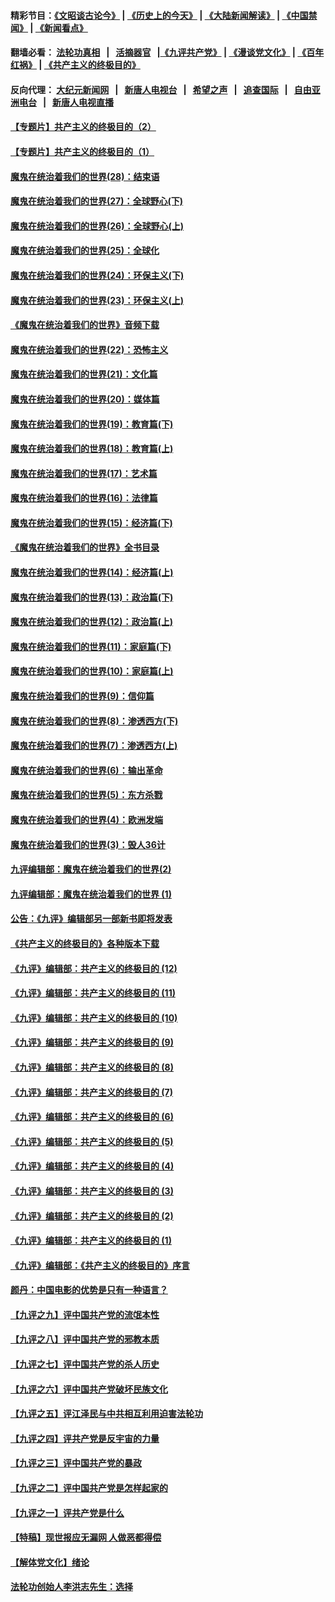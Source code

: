 #### 精彩节目：[《文昭谈古论今》](http://155.138.205.71/wenzhao) | [《历史上的今天》](http://155.138.205.71/today-in-history) | [《大陆新闻解读》](http://155.138.205.71/ntdtv-comedy) | [《中国禁闻》](http://155.138.205.71/ntdtv-news) | [《新闻看点》](http://155.138.205.71/news-insight) 

 #### 翻墙必看： [法轮功真相](http://155.138.205.71:10000/videos/truth.html) &nbsp;&nbsp;|&nbsp;&nbsp; [活摘器官](http://155.138.205.71:10000/videos/res/Organs/) &nbsp;&nbsp;|[《九评共产党》](http://155.138.205.71:10000/videos/jiuping) | [《漫谈党文化》](http://155.138.205.71:10000/videos/mtdwh) | [《百年红祸》](http://155.138.205.71:10000/videos/bnhh) | [《共产主义的终极目的》](http://155.138.205.71:10000/videos/res/zjmd) 

 #### 反向代理： [大纪元新闻网](http://155.138.205.71:10080/) &nbsp;&nbsp;|&nbsp;&nbsp; [新唐人电视台](http://155.138.205.71:8000/) &nbsp;&nbsp;|&nbsp;&nbsp; [希望之声](http://155.138.205.71:8200/) &nbsp;&nbsp;|&nbsp;&nbsp; [追查国际](http://155.138.205.71:10010/) &nbsp;&nbsp;|&nbsp;&nbsp; [自由亚洲电台](http://155.138.205.71:9800/) &nbsp;&nbsp;|&nbsp;&nbsp; [新唐人电视直播](http://155.138.205.71/) 

#### [【专题片】共产主义的终极目的（2）](../pages/nsc422/n11061941.md?t=03010936) 

#### [【专题片】共产主义的终极目的（1）](../pages/nsc422/n11047728.md?t=03010936) 

#### [魔鬼在统治着我们的世界(28)：结束语](../pages/nsc422/n10936246.md?t=03010936) 

#### [魔鬼在统治着我们的世界(27)：全球野心(下)](../pages/nsc422/n10928319.md?t=03010936) 

#### [魔鬼在统治着我们的世界(26)：全球野心(上)](../pages/nsc422/n10900318.md?t=03010936) 

#### [魔鬼在统治着我们的世界(25)：全球化](../pages/nsc422/n10788205.md?t=03010936) 

#### [魔鬼在统治着我们的世界(24)：环保主义(下)](../pages/nsc422/n10695307.md?t=03010936) 

#### [魔鬼在统治着我们的世界(23)：环保主义(上)](../pages/nsc422/n10688613.md?t=03010936) 

#### [《魔鬼在统治着我们的世界》音频下载](../pages/nsc422/n10635553.md?t=03010936) 

#### [魔鬼在统治着我们的世界(22)：恐怖主义](../pages/nsc422/n10614727.md?t=03010936) 

#### [魔鬼在统治着我们的世界(21)：文化篇](../pages/nsc422/n10597706.md?t=03010936) 

#### [魔鬼在统治着我们的世界(20)：媒体篇](../pages/nsc422/n10586579.md?t=03010936) 

#### [魔鬼在统治着我们的世界(19)：教育篇(下)](../pages/nsc422/n10564808.md?t=03010936) 

#### [魔鬼在统治着我们的世界(18)：教育篇(上)](../pages/nsc422/n10526970.md?t=03010936) 

#### [魔鬼在统治着我们的世界(17)：艺术篇](../pages/nsc422/n10499093.md?t=03010936) 

#### [魔鬼在统治着我们的世界(16)：法律篇](../pages/nsc422/n10485969.md?t=03010936) 

#### [魔鬼在统治着我们的世界(15)：经济篇(下)](../pages/nsc422/n10469975.md?t=03010936) 

#### [《魔鬼在统治着我们的世界》全书目录](../pages/nsc422/n10464261.md?t=03010936) 

#### [魔鬼在统治着我们的世界(14)：经济篇(上)](../pages/nsc422/n10457370.md?t=03010936) 

#### [魔鬼在统治着我们的世界(13)：政治篇(下)](../pages/nsc422/n10448270.md?t=03010936) 

#### [魔鬼在统治着我们的世界(12)：政治篇(上)](../pages/nsc422/n10444576.md?t=03010936) 

#### [魔鬼在统治着我们的世界(11)：家庭篇(下)](../pages/nsc422/n10440961.md?t=03010936) 

#### [魔鬼在统治着我们的世界(10)：家庭篇(上)](../pages/nsc422/n10435448.md?t=03010936) 

#### [魔鬼在统治着我们的世界(9)：信仰篇](../pages/nsc422/n10432159.md?t=03010936) 

#### [魔鬼在统治着我们的世界(8)：渗透西方(下)](../pages/nsc422/n10429603.md?t=03010936) 

#### [魔鬼在统治着我们的世界(7)：渗透西方(上)](../pages/nsc422/n10426013.md?t=03010936) 

#### [魔鬼在统治着我们的世界(6)：输出革命](../pages/nsc422/n10421536.md?t=03010936) 

#### [魔鬼在统治着我们的世界(5)：东方杀戮](../pages/nsc422/n10417707.md?t=03010936) 

#### [魔鬼在统治着我们的世界(4)：欧洲发端](../pages/nsc422/n10414890.md?t=03010936) 

#### [魔鬼在统治着我们的世界(3)：毁人36计](../pages/nsc422/n10411583.md?t=03010936) 

#### [九评编辑部：魔鬼在统治着我们的世界(2)](../pages/nsc422/n10410036.md?t=03010936) 

#### [九评编辑部：魔鬼在统治着我们的世界 (1)](../pages/nsc422/n10406825.md?t=03010936) 

#### [公告：《九评》编辑部另一部新书即将发表](../pages/nsc422/n10405104.md?t=03010936) 

#### [《共产主义的终极目的》各种版本下载](../pages/nsc422/n10022138.md?t=03010936) 

#### [《九评》编辑部：共产主义的终极目的 (12)](../pages/nsc422/n9933272.md?t=03010936) 

#### [《九评》编辑部：共产主义的终极目的 (11)](../pages/nsc422/n9924973.md?t=03010936) 

#### [《九评》编辑部：共产主义的终极目的 (10)](../pages/nsc422/n9920883.md?t=03010936) 

#### [《九评》编辑部：共产主义的终极目的 (9)](../pages/nsc422/n9916363.md?t=03010936) 

#### [《九评》编辑部：共产主义的终极目的 (8)](../pages/nsc422/n9912488.md?t=03010936) 

#### [《九评》编辑部：共产主义的终极目的 (7)](../pages/nsc422/n9901176.md?t=03010936) 

#### [《九评》编辑部：共产主义的终极目的 (6)](../pages/nsc422/n9899359.md?t=03010936) 

#### [《九评》编辑部：共产主义的终极目的 (5)](../pages/nsc422/n9893174.md?t=03010936) 

#### [《九评》编辑部：共产主义的终极目的 (4)](../pages/nsc422/n9891246.md?t=03010936) 

#### [《九评》编辑部：共产主义的终极目的 (3)](../pages/nsc422/n9879879.md?t=03010936) 

#### [《九评》编辑部：共产主义的终极目的 (2)](../pages/nsc422/n9876205.md?t=03010936) 

#### [《九评》编辑部：共产主义的终极目的 (1)](../pages/nsc422/n9865857.md?t=03010936) 

#### [《九评》编辑部：《共产主义的终极目的》序言](../pages/nsc422/n9862666.md?t=03010936) 

#### [颜丹：中国电影的优势是只有一种语言？](../pages/nsc422/n9583062.md?t=03010936) 

#### [【九评之九】评中国共产党的流氓本性](../pages/nsc422/n737542.md?t=03010936) 

#### [【九评之八】评中国共产党的邪教本质](../pages/nsc422/n735942.md?t=03010936) 

#### [【九评之七】评中国共产党的杀人历史](../pages/nsc422/n733806.md?t=03010936) 

#### [【九评之六】评中国共产党破坏民族文化](../pages/nsc422/n731667.md?t=03010936) 

#### [【九评之五】评江泽民与中共相互利用迫害法轮功](../pages/nsc422/n730058.md?t=03010936) 

#### [【九评之四】评共产党是反宇宙的力量](../pages/nsc422/n727814.md?t=03010936) 

#### [【九评之三】评中国共产党的暴政](../pages/nsc422/n725597.md?t=03010936) 

#### [【九评之二】评中国共产党是怎样起家的](../pages/nsc422/n723946.md?t=03010936) 

#### [【九评之一】评共产党是什么](../pages/nsc422/n722529.md?t=03010936) 

#### [【特稿】现世报应无漏网 人做恶都得偿](../pages/nsc422/n4215167.md?t=03010936) 

#### [【解体党文化】绪论](../pages/nsc422/n1449356.md?t=03010936) 

#### [法轮功创始人李洪志先生：选择](../pages/nsc422/n3580738.md?t=03010936) 

